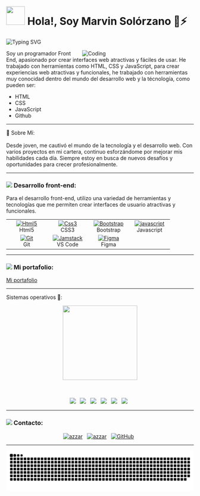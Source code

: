 <h1>
  <img src="https://i.pinimg.com/originals/00/4b/17/004b173f6e3d6843df10114e087f30a8.gif" width="50" height="50" />
  Hola!, Soy Marvin Solórzano 👋⚡</a>
</h1>


![Typing SVG](https://readme-typing-svg.herokuapp.com?size=18&center=true&vCenter=true&width=420&lines=Creando+experiencias+web+interactivas.)

<img align="right" alt="Coding" width="300" src="https://cdn.dribbble.com/users/1277312/screenshots/14733298/media/39b1045e593737587dd60e42c8422d1f.gif" >

Soy un programador Front End, apasionado por crear interfaces web atractivas y fáciles de usar. He trabajado con herramientas como HTML, CSS y JavaScript, para crear experiencias web atractivas y funcionales, he trabajado con herramientas muy conocidad dentro del mundo del desarrollo web y la técnología, como pueden ser:

- HTML
- CSS
- JavaScript
- Github

<hr>
🚀 Sobre Mí: <br><br>
Desde joven, me cautivó el mundo de la tecnología y el desarrollo web. Con varios proyectos en mi cartera, continuo esforzándome por mejorar mis habilidades cada día. Siempre estoy en busca de nuevos desafíos y oportunidades para crecer profesionalmente.

<hr>

<h3>
  <picture>
    <img src="https://github.com/7oSkaaa/7oSkaaa/blob/main/Images/Front_End.gif?raw=true" width="50px">
  </picture>
  Desarrollo front-end:
</h3>

Para el desarrollo front-end, utilizo una variedad de herramientas y tecnologías que me permiten crear interfaces de usuario atractivas y funcionales.

<table align="center">
    <tr>
        <td align="center" width="96">
        <a href="https://www.w3.org/html/" target="_blank" rel="noreferrer"> 
          <img src="https://seeklogo.com/images/H/html5-without-wordmark-color-logo-14D252D878-seeklogo.com.png" width="48" height="48" alt="Html5" />
        </a>
        <br>Html5
      </td>
      <td align="center" width="96">
        <a href="https://www.w3schools.com/css/" target="_blank" rel="noreferrer">
          <img src="https://upload.wikimedia.org/wikipedia/commons/thumb/6/62/CSS3_logo.svg/48px-CSS3_logo.svg.png" width="48" height="48" alt="Css3" />
        </a>
        <br>CSS3
      </td>
       <td align="center" width="96">
        <a href="https://getbootstrap.com/" target="_blank" rel="noreferrer">
          <img src="https://cdn.worldvectorlogo.com/logos/bootstrap-4.svg" width="48" height="48" alt="Bootstrap" />
        </a>
        <br>Bootstrap
      </td>
       <td align="center" width="96">
        <a href="https://developer.mozilla.org/en-US/docs/Web/JavaScript" target="_blank" rel="noreferrer">
          <img src="https://upload.wikimedia.org/wikipedia/commons/thumb/9/99/Unofficial_JavaScript_logo_2.svg/1024px-Unofficial_JavaScript_logo_2.svg.png" width="48" height="48" alt="javascript" />
        </a>
        <br>Javascript
      </td>
    </tr>
    <tr>
        <td align="center" width="96">
        <a href="https://git-scm.com/" target="_blank" rel="noreferrer">
          <img src="https://upload.wikimedia.org/wikipedia/commons/thumb/3/3f/Git_icon.svg/1200px-Git_icon.svg.png" width="48" height="48" alt="Git" />
        </a>
        <br>Git
      </td>
        <td align="center"  width="96">
        <a href="https://code.visualstudio.com/" target="_blank" rel="noreferrer">
          <img src="https://upload.wikimedia.org/wikipedia/commons/9/9a/Visual_Studio_Code_1.35_icon.svg" width="48" height="48" alt="Jamstack" />
        </a>
        <br>VS Code
      </td>
        <td align="center" width="96">
        <a href="https://www.figma.com/es-la/design/" target="_blank" rel="noreferrer">
            <img src="https://upload.wikimedia.org/wikipedia/commons/a/ad/Figma-1-logo.png" width="48" height="48" alt="Figma" />
        </a>
        <br>Figma
      </td>
    </tr>
  </table>

<hr> 

<h3>
  <picture>
    <img src="https://github.com/7oSkaaa/7oSkaaa/blob/main/Images/Statistics.gif?raw=true" width="50px">
  </picture>
  Mi portafolio:
</h3>

[Mi portafolio](https://marvinsolorzano.com/)
<hr>

Sistemas operativos 🐧:
<br>
<p align='center'>
<img src="https://media.giphy.com/media/WFZvB7VIXBgiz3oDXE/giphy.gif" width="200" height="200" frameBorder="0" class="giphy-embed" allowFullScreen></img></p>
<br>
<p align='center'>
<img src="https://img.shields.io/badge/Kali-268BEE?style=for-the-badge&logo=kalilinux&logoColor=white">&nbsp;&nbsp;
<img src="https://img.shields.io/badge/Linux-FCC624?style=for-the-badge&logo=linux&logoColor=black">&nbsp;&nbsp;
<img src="https://img.shields.io/badge/Manjaro-35BF5C?style=for-the-badge&logo=Manjaro&logoColor=white">&nbsp;&nbsp;
<img src="https://img.shields.io/badge/Ubuntu-E95420?style=for-the-badge&logo=ubuntu&logoColor=white">&nbsp;&nbsp;
<img src="https://img.shields.io/badge/Windows-0078D6?style=for-the-badge&logo=windows&logoColor=white">&nbsp;&nbsp;
<img src="https://img.shields.io/badge/Zorin%20OS-0078D4?style=for-the-badge&logo=zorin&logoColor=white">&nbsp;&nbsp;
</p>
  
<hr>

<h3> <img src='https://raw.githubusercontent.com/ShahriarShafin/ShahriarShafin/main/Assets/handshake.gif' width="100px"> Contacto: </h3>

<p align="center">
  <a href="https://www.linkedin.com/in/marvin-sol%C3%B3rzano-b0042a268/" target="blank"><img align="center"
    src="https://img.shields.io/badge/linkedin-%231DA1F2.svg?style=for-the-badge&logo=linkedin&logoColor=white"
    alt="azzar" height="30"/></a>&nbsp;&nbsp;
  <a href="mailto:marvinjosuesolorzano178@gmail.com" target="blank"><img align="center"
    src="https://img.shields.io/badge/gmail-EA4335.svg?style=for-the-badge&logo=gmail&logoColor=white"
    alt="azzar" height="30"/></a>&nbsp;&nbsp;
  <a href="https://github.com/USIS051620" target="_blank">
    <img align="center" src="https://img.shields.io/badge/GitHub-100000?style=for-the-badge&logo=github&logoColor=white" alt="GitHub" height="30"/></a>&nbsp;&nbsp;
</p>

<hr>

<div align="center">
    <picture align="center">
      <source media="(prefers-color-scheme: dark)" srcset="https://raw.githubusercontent.com/Niefee/niefee/master/assets/github-contribution-grid-snake.svg">
      <source media="(prefers-color-scheme: light)" srcset="https://raw.githubusercontent.com/Niefee/niefee/master/assets/github-contribution-grid-snake.svg">
      <img alt="github contribution grid snake animation" src="https://raw.githubusercontent.com/Niefee/niefee/master/assets/github-contribution-grid-snake.svg">
    </picture>
</div>

<!--
**USIS051620/USIS051620** is a ✨ _special_ ✨ repository because its `README.md` (this file) appears on your GitHub profile.

Here are some ideas to get you started:

- 🔭 I’m currently working on ...
- 🌱 I’m currently learning ...
- 👯 I’m looking to collaborate on ...
- 🤔 I’m looking for help with ...
- 💬 Ask me about ...
- 📫 How to reach me: ...
- 😄 Pronouns: ...
- ⚡ Fun fact: ...
-->
